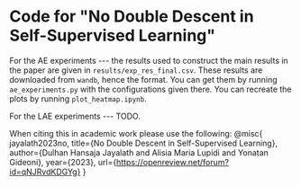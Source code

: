 # Code for "No Double Descent in Self-Supervised Learning"

For the AE experiments --- the results used to construct the main results in the paper are given in `results/exp_res_final.csv`. These results are downloaded from `wandb`, hence the format. You can get them by running `ae_experiments.py` with the configurations given there. You can recreate the plots by running `plot_heatmap.ipynb`. 

For the LAE experiments --- TODO.

When citing this in academic work please use the following:
@misc{
  jayalath2023no,
  title={No Double Descent in Self-Supervised Learning},
  author={Dulhan Hansaja Jayalath and Alisia Maria Lupidi and Yonatan Gideoni},
  year={2023},
  url={https://openreview.net/forum?id=qNJRvdKDGYg}
}
